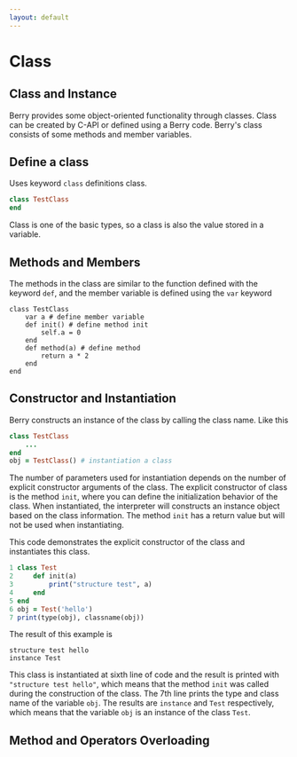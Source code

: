 ```yaml
---
layout: default
---
```


# Class

## Class and Instance

Berry provides some object-oriented functionality through classes. Class can be created by C-API or defined using a Berry code. Berry's class consists of some methods and member variables.

## Define a class

Uses keyword `class` definitions class.

``` ruby
class TestClass
end
```

Class is one of the basic types, so a class is also the value stored in a variable.

## Methods and Members

The methods in the class are similar to the function defined with the keyword `def`, and the member variable is defined using the `var` keyword

<div class="highlight"><pre class="highlight"><code><span class="k">class</span> <span class="nc">TestClass</span>
    <span class="k">var</span> <span class="n">a</span> <span class="c1"># define member variable</span>
    <span class="k">def</span> <span class="nf">init</span><span class="p">()</span> <span class="c1"># define method init</span>
        <span class="nb">self</span><span class="p">.</span><span class="nf">a</span> <span class="o">=</span> <span class="mi">0</span>
    <span class="k">end</span>
    <span class="k">def</span> <span class="nf">method</span><span class="p">(</span><span class="n">a</span><span class="p">)</span> <span class="c1"># define method</span>
        <span class="k">return</span> <span class="n">a</span> <span class="o">*</span> <span class="mi">2</span>
    <span class="k">end</span>
<span class="k">end</span>
</code></pre></div>

## Constructor and Instantiation

Berry constructs an instance of the class by calling the class name. Like this

``` ruby
class TestClass
    ...
end
obj = TestClass() # instantiation a class
```

The number of parameters used for instantiation depends on the number of explicit constructor arguments of the class. The explicit constructor of class is the method `init`, where you can define the initialization behavior of the class. When instantiated, the interpreter will constructs an instance object based on the class information. The method `init` has a return value but will not be used when instantiating.

This code demonstrates the explicit constructor of the class and instantiates this class.

``` ruby
1 class Test
2     def init(a)
3         print("structure test", a)
4     end
5 end
6 obj = Test('hello')
7 print(type(obj), classname(obj))
```

The result of this example is

```
structure test hello
instance Test
```

This class is instantiated at sixth line of code and the result is printed with `"structure test hello"`, which means that the method `init` was called during the construction of the class. The 7th line prints the type and class name of the variable `obj`. The results are `instance` and `Test` respectively, which means that the variable `obj` is an instance of the class `Test`.

## Method and Operators Overloading
